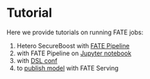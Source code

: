 # Tutorial

Here we provide tutorials on running FATE jobs:

1. Hetero SecureBoost with [FATE Pipeline](pipeline/pipeline_tutorial_hetero_sbt.ipynb)
2. with FATE Pipeline on [Jupyter notebook](pipeline/pipeline_tutorial_homo_nn.ipynb)
3. with [DSL conf](dsl_conf/dsl_conf_tutorial.md)
4. to [publish model](model_publish_with_serving_guide.md) with FATE Serving
